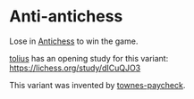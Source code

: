 # Anti-antichess

Lose in [Antichess](https://liantichess.herokuapp.com/variants/antichess) to win the game. 

[tolius](https://lichess.org/@/tolius) has an opening study for  this variant: https://lichess.org/study/dICuQJO3

This variant was invented by [townes-paycheck](https://lichess.org/@/townes-paycheck).